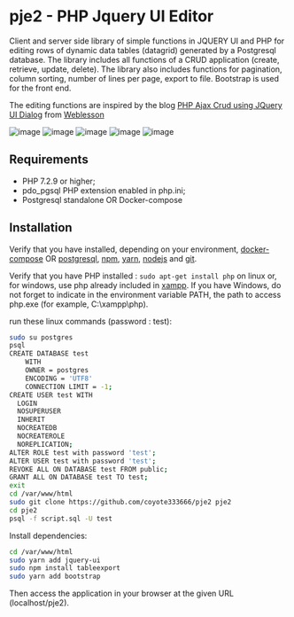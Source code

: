 # pje2 - PHP Jquery UI Editor

Client and server side library of simple functions in JQUERY UI and PHP for editing rows of dynamic data tables (datagrid) generated by a Postgresql database. The library includes all functions of a CRUD application (create, retrieve, update, delete). The library also includes functions for pagination, column sorting, number of lines per page, export to file. Bootstrap is used for the front end.

The editing functions are inspired by the blog [PHP Ajax Crud using JQuery UI Dialog][8] from [Weblesson][9]

![image](https://user-images.githubusercontent.com/24400013/229821275-cafffe98-f3ab-45d0-9af8-5bbc029850ae.png)
![image](https://user-images.githubusercontent.com/24400013/229822533-839ff47d-1bdd-46b9-8077-9f5eec3c277b.png)
![image](https://user-images.githubusercontent.com/24400013/229822694-9fb44013-b2b3-4209-a403-2a334b5a043d.png)
![image](https://user-images.githubusercontent.com/24400013/229822929-8f633f13-bbec-40fd-97f5-231c2c0cbee8.png)
![image](https://user-images.githubusercontent.com/24400013/229827267-66547d46-a3e8-4bc9-a5fd-ddcfc91e8ac4.png)

Requirements
------------

  * PHP 7.2.9 or higher;
  * pdo_pgsql PHP extension enabled in php.ini;
  * Postgresql standalone OR Docker-compose

Installation
------------

Verify that you have installed, depending on your environment, [docker-compose][1] OR [postgresql][2], [npm][4], [yarn][5], [nodejs][6] and [git][7].

Verify that you have PHP installed : `sudo apt-get install php` on linux or, for windows, use php already included in [xampp][3].
If you have Windows, do not forget to indicate in the environment variable PATH, 
the path to access php.exe (for example, C:\xampp\php).

run these linux commands (password : test):

```bash
sudo su postgres
psql
CREATE DATABASE test
    WITH 
    OWNER = postgres
    ENCODING = 'UTF8'
    CONNECTION LIMIT = -1;
CREATE USER test WITH
  LOGIN
  NOSUPERUSER
  INHERIT
  NOCREATEDB
  NOCREATEROLE
  NOREPLICATION;
ALTER ROLE test with password 'test';
ALTER USER test with password 'test';
REVOKE ALL ON DATABASE test FROM public;
GRANT ALL ON DATABASE test TO test;        
exit
cd /var/www/html
sudo git clone https://github.com/coyote333666/pje2 pje2
cd pje2
psql -f script.sql -U test
```
Install dependencies:

```bash
cd /var/www/html
sudo yarn add jquery-ui
sudo npm install tableexport
sudo yarn add bootstrap
```

Then access the application in your browser at the given URL (localhost/pje2).

[1]: https://docs.docker.com/compose/install/
[2]: https://www.postgresql.org/
[3]: https://www.apachefriends.org/index.html
[4]: https://www.npmjs.com/
[5]: https://yarnpkg.com/
[6]: https://nodejs.org/en/
[7]: https://git-scm.com/
[8]: https://www.webslesson.info/2018/03/php-ajax-crud-using-jquery-ui-dialog.html
[9]: https://www.webslesson.info/
